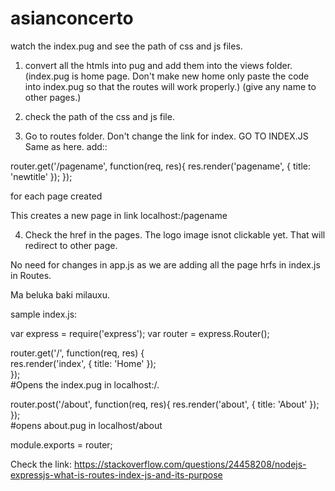 # asianconcerto
watch the index.pug and see the path of css and js files.


1. convert all the htmls into pug and add them into the views folder.
(index.pug is home page. Don't make new home only paste the code into index.pug so that the routes will work properly.)
(give any name to other pages.)

2. check the path of the css and js file.



3. Go to routes folder. Don't change the link for index.   GO TO INDEX.JS
Same as here. add::

router.get('/pagename', function(req, res){
  res.render('pagename', {
    title: 'newtitle'
  });
});

for each page created

This creates a new page in link localhost:/pagename

4. Check the href in the pages. The logo image isnot clickable yet. That will redirect to other page.


No need for changes in app.js as we are adding all the page hrfs in index.js in Routes.



Ma beluka baki milauxu.

sample index.js:


var express = require('express');
var router  = express.Router();

router.get('/', function(req, res) {                                                                                                     
    res.render('index', { title: 'Home' });                                                                                             
});                                                                                                                                     
#Opens the index.pug in localhost:/.

router.post('/about', function(req, res){                                                                                          res.render('about', { title: 'About' });                                                                                                             
});                                                                                                                                      
#opens about.pug in localhost/about


module.exports = router;

Check the link:
https://stackoverflow.com/questions/24458208/nodejs-expressjs-what-is-routes-index-js-and-its-purpose
